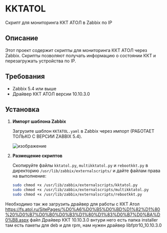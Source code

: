 # KKTATOL

Скрипт для мониторинга ККТ АТОЛ в Zabbix по IP

## Описание

Этот проект содержит скрипты для мониторинга ККТ АТОЛ через Zabbix. Скрипты позволяют получать информацию о состоянии ККТ и перезагружать устройства по IP.

## Требования

- Zabbix 5.4 или выше
- Драйвер ККТ АТОЛ версии 10.10.3.0

## Установка

1. **Импорт шаблона Zabbix**

   Загрузите шаблон `KKTATOL.yaml` в Zabbix через импорт (РАБОТАЕТ ТОЛЬКО С ВЕРСИИ ZABBIX 5.4).

   ![изображение](https://github.com/shendr404/KKTATOL/assets/143122797/7735892f-7420-4cd6-8f75-2e2340ef21e2)

2. **Размещение скриптов**

   Скопируйте файлы `kktatol.py`, `multikktatol.py` и `rebootkkt.py` в директорию `/usr/lib/zabbix/externalscripts/` и дайте файлам права на выполнение:

   ```bash
   sudo chmod +x /usr/lib/zabbix/externalscripts/kktatol.py
   sudo chmod +x /usr/lib/zabbix/externalscripts/multikktatol.py
   sudo chmod +x /usr/lib/zabbix/externalscripts/rebootkkt.py

Необходимо так же загрузить драйвер для работы с ККТ Атол https://fs.atol.ru/SitePages/%D0%A6%D0%B5%D0%BD%D1%82%D1%80%20%D0%B7%D0%B0%D0%B3%D1%80%D1%83%D0%B7%D0%BA%D0%B8.aspx файл Драйвер ККТ 10.10.3.0 внтури него есть папка installer там есть пакеты для deb и для rpm, нам нужен драйвер libfptr10_10.10.3.0
